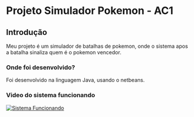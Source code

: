 # Projeto Simulador Pokemon - AC1

## Introdução
Meu projeto é um simulador de batalhas de pokemon, onde o sistema apos a batalha sinaliza quem é o pokemon vencedor.

### Onde foi desenvolvido?
Foi desenvolvido na linguagem Java, usando o netbeans.

### Video do sistema funcionando
[![Sistema Funcionando](https://img.youtube.com/lPzOtsKRNJM)](https://www.youtube.com/watch?v=lPzOtsKRNJM)

